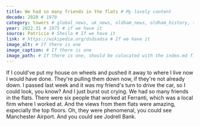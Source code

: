 ```yaml
---
title: We had so many friends in the flats # My lovely content
decade: 2020 # 1970
category: towers # global_news, uk_news, oldham_news, oldham_history, towers, surrounding_estate # Always exactly one category
year: 2022.31 # 1975 # if we have it
source: Patricia # Sheila # If we have it
link: # https://wikipedia.org/dsdsadsa # If we have it
image_alt: # If there is one
image_caption: # If there is one
image_path: # If there is one, should be colocated with the index.md file in the folder
---
```


If I could've put my house on wheels and pushed it away to where I live now I would have done. They're pulling them down now, if they're not already down. I passed last week and it was my friend's turn to drive the car, so I could look, you know? And I just burst out crying. We had so many friends in the flats. There were six people that worked at Ferranti, which was a local firm where I worked at. And the views from them flats were amazing, especially the top floors. Oh, they were phenomenal, you could see Manchester Airport. And you could see Jodrell Bank.
